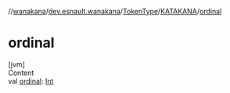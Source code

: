 //[wanakana](../../../index.md)/[dev.esnault.wanakana](../../index.md)/[TokenType](../index.md)/[KATAKANA](index.md)/[ordinal](ordinal.md)



# ordinal  
[jvm]  
Content  
val [ordinal](ordinal.md): [Int](https://kotlinlang.org/api/latest/jvm/stdlib/kotlin/-int/index.html)  




